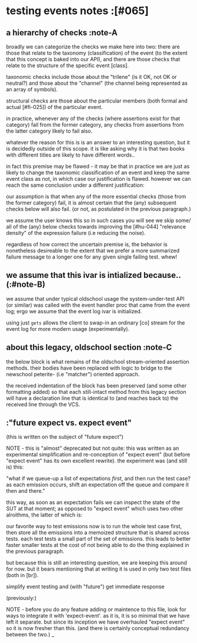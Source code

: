 # testing events notes :[#065]




## a hierarchy of checks  :note-A

broadly we can categorize the checks we make here into two: there are
those that relate to the taxonomy (classification) of the event (to the
extent that this concept is baked into our API), and there are those
checks that relate to the structure of the specific event [class].

taxonomic checks include those about the "trilene" (is it OK, not OK or
neutral?) and those about the "channel" (the channel being represented
as an array of symbols).

structural checks are those about the particular members (both formal
and actual [#fi-025]) of the particular event.

in practice, whenever any of the checks (where assertions exist for that
category) fail from the former category, any checks from assertions from
the latter category likely to fail also.

whatever the reason for this is is an answer to an interesting question,
but it is decidedly outside of this scope. it is like asking why it is that
two books with different titles are likely to have different words..

in fact this premise may be flawed - it may be that in practice we are
just as likely to change the taxonomic classification of an event and
keep the same event class as not, in which case our justification is
flawed. however we can reach the same conclusion under a different
justification:

our assumption is that when any of the more essential checks (those from
the former category) fail, it is almost certain that the (any) subsequent
checks below will also fail. (or not, as postulated in the previous
paragraph.)

we assume the user knows this so in such cases you will see we skip some/
all of the (any) below checks towards improving the [#hu-044] "relevance
density" of the expression failure (i.e reducing the noise).

regardless of how correct the uncertain premise is, the behavior is
nonetheless desireable to the extent that we prefer a more summarized
failure message to a longer one for any given single failing test. whew!




## we assume that this ivar is intialized because.. (:#note-B)

we assume that under typical oldschool usage the system-under-test API (or
similar) was called with the event handler proc that came from the event
log; ergo we assume that the event log ivar is initialized.

using just `gets` allows the client to swap-in an ordinary [co]
stream for the event log for more modern usage (experimentally).




## about this legacy, oldschool section :note-C


the below block is what remains of the oldschool stream-oriented
assertion methods. their bodies have been replaced with logic to bridge
to the newschool peterite- (i.e "matcher") oriented approach.

the received indentation of the block has been preserved (and some other
formatting added) so that each still-intact method from this legacy section
will have a declaration line that is identical to (and reaches back to)
the received line through the VCS.




## :"future expect vs. expect event"

(this is written on the subject of "future expect")

NOTE - this is "almost" deprecated but not quite: this was written as
an experimental simplification and re-conception of "expect event"
(but before "expect event" has its own excellent rewrite). the
experiment was (and still is) this:

  "what if we queue-up a list of expectations *first*, and then
   run the test case? as each emission occurs, shift an expectation
   off the queue and compare it then and there."

this way, as soon as an expectation fails we can inspect the state
of the SUT at that moment; as opposed to "expect event" which uses
two other alroithms, the latter of which is:

our favorite way to test emissions now is to run the whole test case
first, then store all the emissions into a memoized structure that
is shared across tests. each test tests a small part of the set of
emissions. this leads to better faster smaller tests at the cost of
not being able to do the thing explained in the previous paragraph.

but because this is still an interesting question, we are keeping
this around for now. but it bears mentioning that at writing it is
used in only two test files (both in [br]).

simplify event testing and (with "future") get immediate response

(previously:)

NOTE - before you do any feature adding or maintence to this file,
look for ways to integrate it with 'expect-event'. as it is, it is
so minimal that we have left it separate. but since its inception
we have overhauled "expect event" so it is now fresher than this.
(and there is certainly conceptual redundancy between the two.)
_
